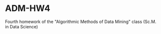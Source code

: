 # ADM-HW4
Fourth homework of the "Algorithmic Methods of Data Mining" class (Sc.M. in Data Science)
